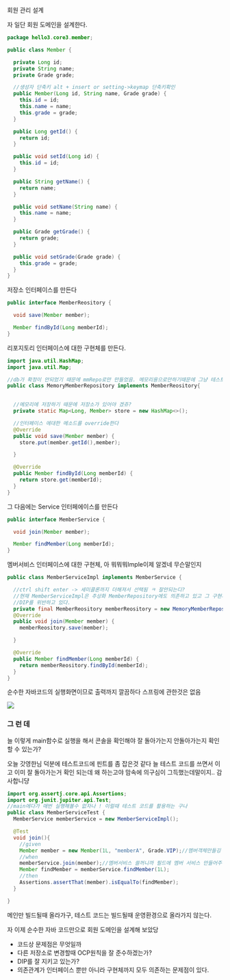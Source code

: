 회원 관리 설계


자 일단 회원 도메인을 설계한다.

```java
package hello3.core3.member;

public class Member {

  private Long id;
  private String name;
  private Grade grade; 

  //생성자 단축키 alt + insert or setting->keymap 단축키확인
  public Member(Long id, String name, Grade grade) {
	this.id = id;
	this.name = name;
	this.grade = grade;
  }

  public Long getId() {
	return id;
  }

  public void setId(Long id) {
	this.id = id;
  }

  public String getName() {
	return name;
  }

  public void setName(String name) {
	this.name = name;
  }

  public Grade getGrade() {
	return grade;
  }

  public void setGrade(Grade grade) {
	this.grade = grade;
  }
}

```



저장소 인터페이스를 만든다

```java
public interface MemberReository {

  void save(Member member);

  Member findById(Long memberId);
}
```

리포지토리 인터페이스에 대한 구현체를 만든다.

```java
import java.util.HashMap;
import java.util.Map;

//db가 확정이 안되었기 때문에 mmRepo로만 만들었음. 메모리용으로만하기때문에 그냥 테스트용임
public class MemoryMemberRepository implements MemberReository{

  
  //메모리에 저장하기 때문에 저장소가 있어야 겠쥬?
  private static Map<Long, Member> store = new HashMap<>();

  //인터페이스 에대한 메소드를 override한다
  @Override
  public void save(Member member) {
	store.put(member.getId(),member);

  }

  @Override
  public Member findById(Long memberId) {
	return store.get(memberId);
  }
}
```

그 다음에는 Service 인터페에이스를 만든다
```java
public interface MemberService {

  void join(Member member);

  Member findMember(Long memberId);
}
```

멤버서비스 인터페이스에 대한 구현체, 아 뭐뭐뭐Imple이제 알겠네 무슨말인지

```java
public class MemberServiceImpl implements MemberService {

  //ctrl shift enter -> 세미콜론까지 더해져서 선택됨 ㅋ 잘안되는디?
  //현재 MemberServiceImpl은 추상화 MemberRepository에도 의존하고 있고 그 구현체(구체화)인 MemoryMemberRepository에도 의존하고 있음
  //DIP를 위반하고 있다.
  private final MemberReository memberReository = new MemoryMemberRepository();
  @Override
  public void join(Member member) {
	memberReository.save(member);

  }

  @Override
  public Member findMember(Long memberId) {
	return memberReository.findById(memberId);
  }
}
```

순수한 자바코드의 실행화면이므로
출력까지 깔끔하다
스프링에 관한것은 없음

<img src = "https://user-images.githubusercontent.com/80088918/147243518-23726330-f693-45a3-8d72-328efeab4f28.png">


### 그 런 데 

늘 이렇게 main함수로 실행을 해서 콘솔을 확인해야 잘 돌아가는지 안돌아가는지 확인할 수 있는가? 

오늘 갓영한님 덕분에 테스트코드에 핀트를 좀 잡은것 같다
늘 테스트 코드를 쓰면서 이고 이미 잘 돌아가는거 확인 되는데 왜 하는고야 맘속에 의구심이 그득했는데말이지.. 감사합니댱
```java
import org.assertj.core.api.Assertions;
import org.junit.jupiter.api.Test;
//main에다가 매번 실행해볼수 없자나 ! 이럴때 테스트 코드를 활용하는 구나
public class MemberServiceTest {
  MemberService memberService = new MemberServiceImpl();

  @Test
  void join(){
	//given
	Member member = new Member(1L, "memberA", Grade.VIP);//멤버객체만들깅
	//when
	memberService.join(member);//멤버서비스 쓸꺼니까 필드에 멤버 서비스 만들어주깅
	Member findMember = memberService.findMember(1L);
	//then
	Assertions.assertThat(member).isEqualTo(findMember);
  }

}
```
메인만 빌드될때 올라가구, 테스트 코드는 빌드될때 운영환경으로 올라가지 않는다.

자 이제 순수한 자바 코드만으로 회원 도메인을 설계해 보았당

- 코드상 문제점은 무엇일까
- 다른 저장소로 변경할때 OCP원칙을 잘 준수하겠는가?
- DIP를 잘 지키고 있는가?
- 의존관계가 인터페이스 뿐만 아니라 구현체까지 모두 의존하는 문제점이 있다.
